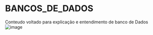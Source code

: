# BANCOS_DE_DADOS
Conteudo voltado para explicação e entendimento de banco de Dados
![image](https://github.com/naylaizismendes/BANCOS_DE_DADOS/assets/114931127/23b030f3-d5b9-4875-a527-cc292102cc4a)
